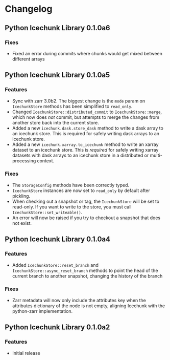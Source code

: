 # Changelog

## Python Icechunk Library 0.1.0a6

### Fixes

- Fixed an error during commits where chunks would get mixed between different arrays

## Python Icechunk Library 0.1.0a5

### Features

- Sync with zarr 3.0b2. The biggest change is the `mode` param on `IcechunkStore` methods has been simplified to `read_only`.
- Changed `IcechunkStore::distributed_commit` to `IcechunkStore::merge`, which now does *not* commit, but attempts to merge the changes from another store back into the current store.
- Added a new `icechunk.dask.store_dask` method to write a dask array to an icechunk store. This is required for safely writing dask arrays to an icechunk store.
- Added a new `icechunk.xarray.to_icechunk` method to write an xarray dataset to an icechunk store. This is *required* for safely writing xarray datasets with dask arrays to an icechunk store in a distributed or multi-processing context.

### Fixes

- The `StorageConfig` methods have been correctly typed.
- `IcechunkStore` instances are now set to `read_only` by default after pickling.
- When checking out a snapshot or tag, the `IcechunkStore` will be set to read-only. If you want to write to the store, you must call `IcechunkStore::set_writeable()`.
- An error will now be raised if you try to checkout a snapshot that does not exist.

## Python Icechunk Library 0.1.0a4

### Features

- Added `IcechunkStore::reset_branch` and `IcechunkStore::async_reset_branch` methods to point the head of the current branch to another snapshot, changing the history of the branch

### Fixes

- Zarr metadata will now only include the attributes key when the attributes dictionary of the node is not empty, aligning Icechunk with the python-zarr implementation.

## Python Icechunk Library 0.1.0a2

### Features

- Initial release
